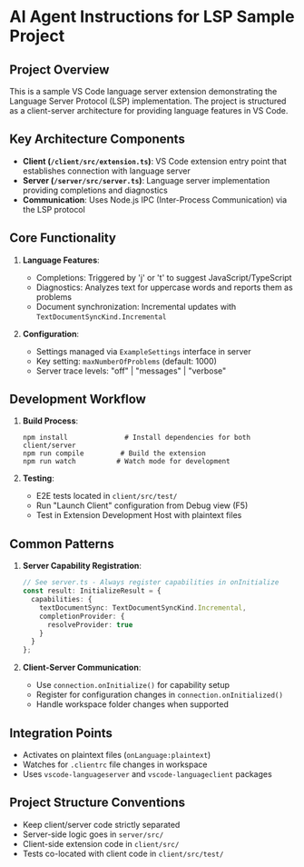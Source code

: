 # AI Agent Instructions for LSP Sample Project

## Project Overview
This is a sample VS Code language server extension demonstrating the Language Server Protocol (LSP) implementation. The project is structured as a client-server architecture for providing language features in VS Code.

## Key Architecture Components
- **Client (`/client/src/extension.ts`)**: VS Code extension entry point that establishes connection with language server
- **Server (`/server/src/server.ts`)**: Language server implementation providing completions and diagnostics
- **Communication**: Uses Node.js IPC (Inter-Process Communication) via the LSP protocol

## Core Functionality
1. **Language Features**:
   - Completions: Triggered by 'j' or 't' to suggest JavaScript/TypeScript
   - Diagnostics: Analyzes text for uppercase words and reports them as problems
   - Document synchronization: Incremental updates with `TextDocumentSyncKind.Incremental`

2. **Configuration**:
   - Settings managed via `ExampleSettings` interface in server
   - Key setting: `maxNumberOfProblems` (default: 1000)
   - Server trace levels: "off" | "messages" | "verbose"

## Development Workflow
1. **Build Process**:
   ```
   npm install              # Install dependencies for both client/server
   npm run compile         # Build the extension
   npm run watch          # Watch mode for development
   ```

2. **Testing**:
   - E2E tests located in `client/src/test/`
   - Run "Launch Client" configuration from Debug view (F5)
   - Test in Extension Development Host with plaintext files

## Common Patterns
1. **Server Capability Registration**:
   ```typescript
   // See server.ts - Always register capabilities in onInitialize
   const result: InitializeResult = {
     capabilities: {
       textDocumentSync: TextDocumentSyncKind.Incremental,
       completionProvider: {
         resolveProvider: true
       }
     }
   };
   ```

2. **Client-Server Communication**:
   - Use `connection.onInitialize()` for capability setup
   - Register for configuration changes in `connection.onInitialized()`
   - Handle workspace folder changes when supported

## Integration Points
- Activates on plaintext files (`onLanguage:plaintext`)
- Watches for `.clientrc` file changes in workspace
- Uses `vscode-languageserver` and `vscode-languageclient` packages

## Project Structure Conventions
- Keep client/server code strictly separated
- Server-side logic goes in `server/src/`
- Client-side extension code in `client/src/`
- Tests co-located with client code in `client/src/test/`
